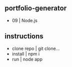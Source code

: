 ## portfolio-generator
* 09 | Node.js

## instructions
*   clone repo  |   git clone...
*   install |   npm i
*   run | node app


<!-- MOCK DATA START
    const mockData = {...};
    const pageHTML = generatePage(mockData);
    fs.writeFile('./index.html', pageHTML, err => {
        if (err) throw new Error(err);
        console.log('index.html populated with mockData');
    });
MOCK DATA END -->
